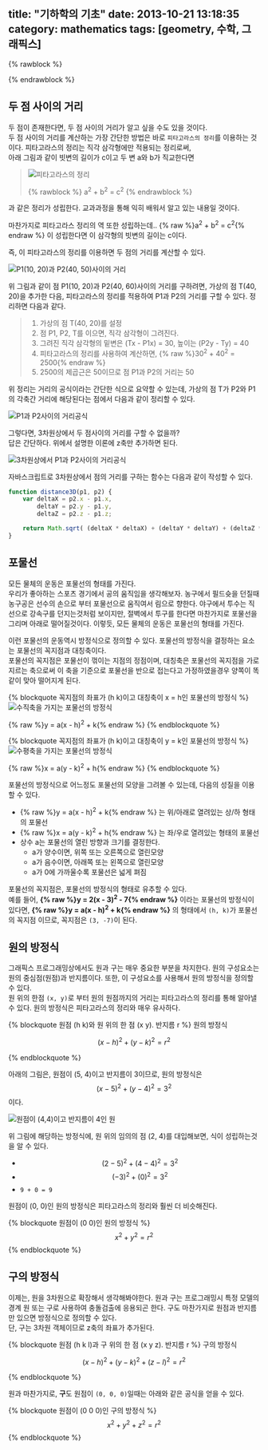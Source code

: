 title: "기하학의 기초"
date: 2013-10-21 13:18:35
category: mathematics
tags: [geometry, 수학, 그래픽스]
---
{% rawblock %}
<script type="text/javascript" src="http://cdn.mathjax.org/mathjax/latest/MathJax.js?config=default"></script>
{% endrawblock %}

## 두 점 사이의 거리

두 점이 존재한다면, 두 점 사이의 거리가 알고 싶을 수도 있을 것이다.  
두 점 사이의 거리를 계산하는 가장 간단한 방법은 바로 ``피타고라스의 정리``를 이용하는 것이다.
피타고라스의 정리는 직각 삼각형에만 적용되는 정리로써,  
아래 그림과 같이 빗변의 길이가 c이고 두 변 a와 b가 직교한다면

> ![피타고라스의 정리](/imgs/pitagoras.png)
>
> {% rawblock %}
a<sup>2</sup> + b<sup>2</sup> = c<sup>2</sup>
{% endrawblock %}

과 같은 정리가 성립한다.
교과과정을 통해 익히 배워서 알고 있는 내용일 것이다.

마찬가지로 피타고라스 정리의 역 또한 성립하는데.. {% raw %}a<sup>2</sup> + b<sup>2</sup> = c<sup>2</sup>{% endraw %} 이 성립한다면 이 삼각형의 빗변의 길이는 c이다.

즉, 이 피타고라스의 정리를 이용하면 두 점의 거리를 계산할 수 있다.

![P1(10, 20)과 P2(40, 50)사이의 거리](/imgs/pitagoras_ex1.png)

위 그림과 같이 점 P1(10, 20)과 P2(40, 60)사이의 거리를 구하려면, 가상의 점 T(40, 20)을 추가한 다음, 피타고라스의 정리를 적용하여 P1과 P2의 거리를 구할 수 있다. 정리하면 다음과 같다.

> 1. 가상의 점 T(40, 20)를 설정
> 2. 점 P1, P2, T를 이으면, 직각 삼각형이 그려진다.
> 3. 그려진 직각 삼각형의 밑변은 (Tx - P1x) = 30, 높이는 (P2y - Ty) = 40
> 4. 피타고라스의 정리를 사용하여 계산하면, {% raw %}30<sup>2</sup> + 40<sup>2</sup> = 2500{% endraw %}
> 5. 2500의 제곱근은 50이므로 점 P1과 P2의 거리는 50


위 정리는 거리의 공식이라는 간단한 식으로 요약할 수 있는데, 가상의 점 T가 P2와 P1의 각축간 거리에 해당된다는 점에서 다음과 같이 정리할 수 있다.

![P1과 P2사이의 거리공식](/imgs/pitagoras_ex2.png)


그렇다면, 3차원상에서 두 점사이의 거리를 구할 수 없을까?  
답은 간단하다. 위에서 설명한 이론에 z축만 추가하면 된다.

![3차원상에서 P1과 P2사이의 거리공식](/imgs/pitagoras_ex3.png)

자바스크립트로 3차원상에서 점의 거리를 구하는 함수는 다음과 같이 작성할 수 있다.

```js 두 점 사이의 거리
function distance3D(p1, p2) {
    var deltaX = p2.x - p1.x,
        deltaY = p2.y - p1.y,
        deltaZ = p2.z - p1.z;

    return Math.sqrt( (deltaX * deltaX) + (deltaY * deltaY) + (deltaZ * deltaZ) );
}
```
  
  
## 포물선
모든 물체의 운동은 포물선의 형태를 가진다.  
우리가 좋아하는 스포츠 경기에서 공의 움직임을 생각해보자. 농구에서 필드슛을 던질때 농구공은 선수의 손으로 부터 포물선으로 움직여서 림으로 향한다. 야구에서 투수는 직선으로 강속구를 던지는것처럼 보이지만, 절벽에서 투구를 한다면 마찬가지로 포물선을 그리며 아래로 떨어질것이다. 이렇듯, 모든 물체의 운동은 포물선의 형태를 가진다.

이런 포물선의 운동역시 방정식으로 정의할 수 있다. 포물선의 방정식을 결정하는 요소는 포물선의 꼭지점과 대칭축이다.  
포물선의 꼭지점은 포물선이 꺾이는 지점의 정점이며, 대칭축은 포물선의 꼭지점을 가로지르는 축으로써 이 축을 기준으로 포물선을 반으로 접는다고 가정하였을경우 양쪽이 똑같이 맞아 떨어지게 된다.

{% blockquote 꼭지점의 좌표가 (h k)이고 대칭축이 x = h인 포물선의 방정식 %}
![수직축을 가지는 포물선의 방정식](/imgs/parabola_v.png)
  
{% raw %}y = a(x - h)<sup>2</sup> + k{% endraw %}
{% endblockquote %}
  
{% blockquote 꼭지점의 좌표가 (h k)이고 대칭축이 y = k인 포물선의 방정식 %}
![수평축을 가지는 포물선의 방정식](/imgs/parabola_h.png)  
  
{% raw %}x = a(y - k)<sup>2</sup> + h{% endraw %}
{% endblockquote %}  

포물선의 방정식으로 어느정도 포물선의 모양을 그려볼 수 있는데, 다음의 성질을 이용할 수 있다.

* {% raw %}y = a(x - h)<sup>2</sup> + k{% endraw %} 는 위/아래로 열려있는 상/하 형태의 포물선
* {% raw %}x = a(y - k)<sup>2</sup> + h{% endraw %} 는 좌/우로 열려있는 형태의 포물선
* 상수 a는 포물선의 열린 방향과 크기를 결정한다.
	* a가 양수이면, 위쪽 또는 오른쪽으로 열린모양
	* a가 음수이면, 아래쪽 또는 왼쪽으로 열린모양
	* a가 0에 가까울수록 포물선은 넓게 펴짐

포물선의 꼭지점은, 포물선의 방정식의 형태로 유추할 수 있다.  
예를 들어, **{% raw %}y = 2(x - 3)<sup>2</sup> - 7{% endraw %}** 이라는 포물선의 방정식이 있다면, **{% raw %}y = a(x - h)<sup>2</sup> + k{% endraw %}** 의 형태에서 ``(h, k)``가 포물선의 꼭지점 이므로, 꼭지점은 ``(3, -7)``이 된다.

## 원의 방정식
그래픽스 프로그래밍상에서도 원과 구는 매우 중요한 부분을 차지한다. 원의 구성요소는 원의 중심점(원점)과 반지름이다. 또한, 이 구성요소를 사용해서 원의 방정식을 정의할 수 있다.  
원 위의 한점 ``(x, y)``로 부터 원의 원점까지의 거리는 피타고라스의 정리를 통해 알아낼 수 있다. 원의 방정식은 피타고라스의 정리와 매우 유사하다.

{% blockquote 원점 (h k)와 원 위의 한 점 (x y). 반지름 r %}
원의 방정식

$${ (x - h) }^{ 2 }+{ (y - k) }^{ 2 }={ r }^{ 2 }$$

{% endblockquote %}

아래의 그림은, 원점이 (5, 4)이고 반지름이 3이므로, 원의 방정식은 $${ (x - 5) }^{ 2 }+{ (y - 4) }^{ 2 }={ 3 }^{ 2 }$$ 이다.

![원점이 (4,4)이고 반지름이 4인 원](/imgs/equation-of-circle.png)

위 그림에 해당하는 방정식에, 원 위의 임의의 점 (2, 4)를 대입해보면, 식이 성립하는것을 알 수 있다.  

* $${ (2 - 5) }^{ 2 }+{ (4 - 4) }^{ 2 }={ 3 }^{ 2 }$$
* $${ (-3) }^{ 2 }+{ (0) }^{ 2 }={ 3 }^{ 2 }$$
* ``9 + 0 = 9``

원점이 (0, 0)인 원의 방정식은 피타고라스의 정리와 훨씬 더 비슷해진다.

{% blockquote 원점이 (0 0)인 원의 방정식 %}
$${ x }^{ 2 }+{ y }^{ 2 }={ r }^{ 2 }$$
{% endblockquote %}

## 구의 방정식
이제는, 원을 3차원으로 확장해서 생각해봐야한다. 원과 구는 프로그래밍시 특정 모델의 경계 원 또는 구로 사용하여 충돌검출에 응용되곤 한다. 구도 마찬가지로 원점과 반지름만 있으면 방정식으로 정의할 수 있다.  
단, 구는 3차원 객체이므로 z축의 좌표가 추가된다.

{% blockquote 원점 (h k l)과 구 위의 한 점 (x y z). 반지름 r %}
구의 방정식

$${ (x - h) }^{ 2 }+{ (y - k) }^{ 2 }+{ (z - l) }^{ 2 }={ r }^{ 2 }$$

{% endblockquote %}

원과 마찬가지로, **구**도 원점이 ``(0, 0, 0)``일때는 아래와 같은 공식을 얻을 수 있다.

{% blockquote 원점이 (0 0 0)인 구의 방정식 %}
$${ x }^{ 2 }+{ y }^{ 2 }+{ z }^{ 2 }={ r }^{ 2 }$$
{% endblockquote %}




